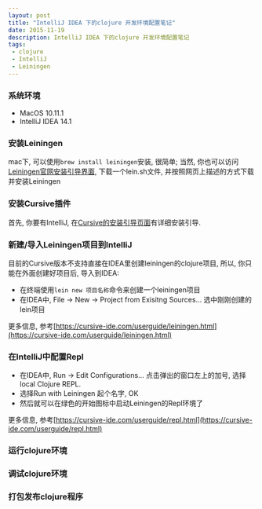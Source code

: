 ```yaml
---
layout: post
title: "IntelliJ IDEA 下的clojure 开发环境配置笔记"
date: 2015-11-19
description: IntelliJ IDEA 下的clojure 开发环境配置笔记
tags:
 - clojure
 - IntelliJ
 - Leiningen
---
```



### 系统环境
* MacOS 10.11.1
* IntelliJ IDEA 14.1

### 安装Leiningen

mac下, 可以使用```brew install leiningen```安装, 很简单; 当然, 你也可以访问[Leiningen官网安装引导界面](http://leiningen.org/#install), 下载一个lein.sh文件, 并按照网页上描述的方式下载并安装Leiningen

### 安装Cursive插件

首先, 你要有IntelliJ, 在[Cursive的安装引导页面](https://cursive-ide.com/userguide/index.html)有详细安装引导.

### 新建/导入Leiningen项目到IntelliJ

目前的Cursive版本不支持直接在IDEA里创建leiningen的clojure项目, 所以, 你只能在外面创建好项目后, 导入到IDEA:

* 在终端使用```lein new 项目名称```命令来创建一个leiningen项目
* 在IDEA中, File -> New -> Project from Exisitng Sources... 选中刚刚创建的lein项目

更多信息, 参考[https://cursive-ide.com/userguide/leiningen.html](https://cursive-ide.com/userguide/leiningen.html)

### 在IntelliJ中配置Repl

* 在IDEA中, Run -> Edit Configurations... 点击弹出的窗口左上的加号, 选择local Clojure REPL.
* 选择Run with Leiningen 起个名字, OK
* 然后就可以在绿色的开始图标中启动Leiningen的Repl环境了

更多信息, 参考[https://cursive-ide.com/userguide/repl.html](https://cursive-ide.com/userguide/repl.html)

### 运行clojure环境

### 调试clojure环境

### 打包发布clojure程序
